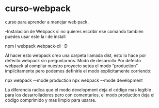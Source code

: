 # curso-webpack
curso para aprender a manejar web pack.

-Instalación de Webpack
si no quieres escribir ese comando también puedes usar este
la i de install

npm i webpack webpack-cli -D

Al hacer esto webpack creo una carpeta llamada dist, esto lo hace por defecto webpack sin preguntarnos.
Modo de desarrollo
Por defecto webpack al compilar nuestro proyecto setea el modo “production” implícitamente pero podemos definirle el modo explícitamente corriendo:

npx webpack --mode production
npx webpack --mode development

La diferencia radica que el modo development deja el código mas legible para los desarrolladores pero con comentarios, el modo production deja el código comprimido y mas limpio para usarse.